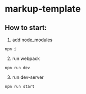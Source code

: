 # markup-template

## How to start:
1. add node_modules
```
npm i
```
2. run webpack
```
npm run dev
```
3. run dev-server
```
npm run start
```
